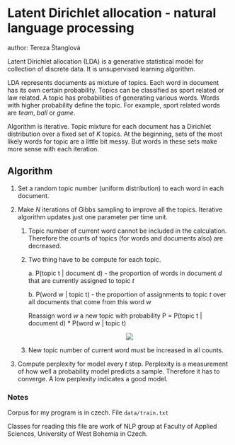 Latent Dirichlet allocation - natural language processing
======================
author: Tereza Štanglová

Latent Dirichlet allocation (LDA) is a generative statistical model for collection of discrete data. It is unsupervised learning algorithm.

LDA represents documents as mixture of topics. Each word in document has its own certain probability. Topics can be classified as sport related or law related. A topic has probabilities of generating various words. Words with higher probability define the topic. For example, sport related words are <i>team</i>, <i>ball</i> or <i>game</i>.

Algorithm is iterative. Topic mixture for each document has a Dirichlet distribution over a fixed set of <i>K</i> topics. At the beginning, sets of the most likely words for topic are a little bit messy. But words in these sets make more sense with each iteration.

## Algorithm

1. Set a random topic number (uniform distribution) to each word in each document.

2. Make <i>N</i> iterations of Gibbs sampling to improve all the topics. Iterative algorithm updates just one parameter per time unit.

	1. Topic number of current word cannot be included in the calculation. Therefore the counts of topics (for words and documents also) are decreased.

	2. Two thing have to be compute for each topic.

		a. P(topic t | document d) - the proportion of words in document <i>d</i> that are currently assigned to topic <i>t</i>

		b. P(word w | topic t) - the proportion of assignments to topic <i>t</i> over all documents that come from this word <i>w</i>

		Reassign word <i>w</i> a new topic with probability P = P(topic t | document d) * P(word w | topic t)

		<p align="center">
		  <img src="https://cloud.githubusercontent.com/assets/5311408/14233272/f4d2f26e-f9c3-11e5-98f7-26730f56efd8.gif">
		</p>

	3. New topic number of current word must be increased in all counts.

3. Compute perplexity for model every <i>t</i> step. Perplexity is a measurement of how well a probability model predicts a sample. Therefore it has to converge.  A low perplexity indicates a good model.

### Notes 

Corpus for my program is in czech. File <code>data/train.txt</code>

Classes for reading this file are work of NLP group at Faculty of Applied Sciences, University of West Bohemia in Czech. 
